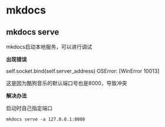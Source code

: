 # mkdocs

## mkdocs serve

mkdocs启动本地服务，可以进行调试

**出现错误**

self.socket.bind(self.server_address) OSError: [WinError 10013] 

这是因为酷狗音乐的默认端口号也是8000，导致冲突

**解决办法**

启动时自己指定端口

```shell
mkdocs serve -a 127.0.0.1:8080
```

